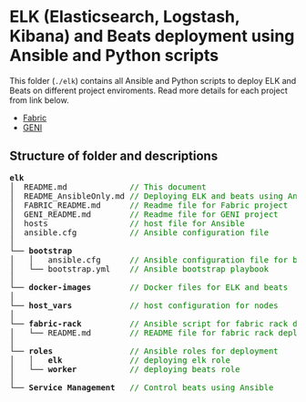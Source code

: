 # ELK (Elasticsearch, Logstash, Kibana) and Beats deployment using Ansible and Python scripts

This folder (`./elk`) contains all Ansible and Python scripts to deploy ELK and Beats on different project enviroments. Read more details for each project from link below.

- [Fabric](./FABRIC_README.md)
- [GENI](./GENI_README.md)

## Structure of folder and descriptions

<pre>
<b>elk</b>                      
│  README.md             <span style="color:green">// This document</span>               
│  README_AnsibleOnly.md <span style="color:green">// Deploying ELK and beats using Ansible only</span> 
│  FABRIC_README.md      <span style="color:green">// Readme file for Fabric project</span> 
│  GENI_README.md        <span style="color:green">// Readme file for GENI project</span> 
│  hosts                 <span style="color:green">// host file for Ansible</span> 
│  ansible.cfg           <span style="color:green">// Ansible configuration file</span> 
│
└── <b>bootstrap</b>            
│   │   ansible.cfg      <span style="color:green">// Ansible configuration file for bootstrap</span>
│   └── bootstrap.yml    <span style="color:green">// Ansible bootstrap playbook</span>
│
└── <b>docker-images</b>        <span style="color:green">// Docker files for ELK and beats</span>
│
└── <b>host_vars</b>            <span style="color:green">// host configuration for nodes</span>
│
└── <b>fabric-rack</b>          <span style="color:green">// Ansible script for fabric rack deployment</span>
│   └── README.md        <span style="color:green">// README file for fabric rack deployment</span>
│
└── <b>roles</b>                <span style="color:green">// Ansible roles for deployment</span>
│   │   <b>elk</b>              <span style="color:green">// deploying elk role</span>
│   └── <b>worker</b>           <span style="color:green">// deploying beats role</span>
│
└── <b>Service Management</b>   <span style="color:green">// Control beats using Ansible</span>
</pre>
